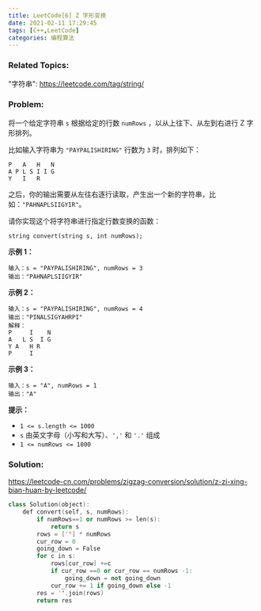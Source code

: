 ```yaml
---
title: LeetCode[6] Z 字形变换
date: 2021-02-11 17:29:45
tags: [C++,LeetCode]
categories: 编程算法
---
```


### Related Topics:

"字符串": https://leetcode.com/tag/string/

### Problem:

将一个给定字符串 `s` 根据给定的行数 `numRows` ，以从上往下、从左到右进行 Z 字形排列。

比如输入字符串为 `"PAYPALISHIRING"` 行数为 `3` 时，排列如下：

```
P   A   H   N
A P L S I I G
Y   I   R
```

之后，你的输出需要从左往右逐行读取，产生出一个新的字符串，比如：`"PAHNAPLSIIGYIR"`。

请你实现这个将字符串进行指定行数变换的函数：

```
string convert(string s, int numRows);
```

**示例 1：**

```
输入：s = "PAYPALISHIRING", numRows = 3
输出："PAHNAPLSIIGYIR"
```

**示例 2：**

```
输入：s = "PAYPALISHIRING", numRows = 4
输出："PINALSIGYAHRPI"
解释：
P     I    N
A   L S  I G
Y A   H R
P     I
```

**示例 3：**

```
输入：s = "A", numRows = 1
输出："A"
```

**提示：**

- `1 <= s.length <= 1000`
- `s` 由英文字母（小写和大写）、`','` 和 `'.'` 组成
- `1 <= numRows <= 1000`

<!--more-->

### Solution:

https://leetcode-cn.com/problems/zigzag-conversion/solution/z-zi-xing-bian-huan-by-leetcode/

```cpp
class Solution(object):
    def convert(self, s, numRows):
        if numRows==1 or numRows >= len(s):
            return s
        rows = [''] * numRows
        cur_row = 0
        going_down = False
        for c in s:
            rows[cur_row] +=c
            if cur_row ==0 or cur_row == numRows -1:
                going_down = not going_down
            cur_row += 1 if going_down else -1
        res = ''.join(rows)
        return res
```